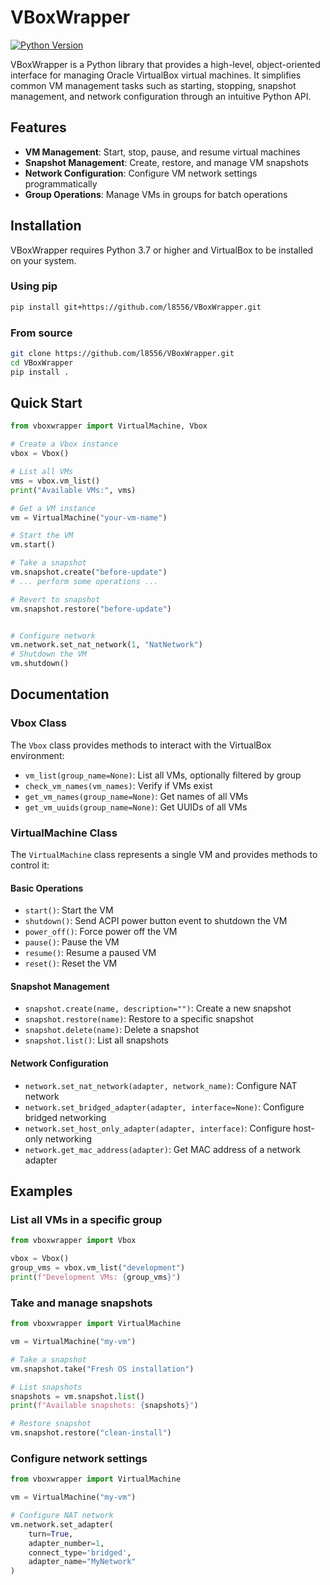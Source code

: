 # VBoxWrapper

[![Python Version](https://img.shields.io/badge/python-3.7%20%7C%203.8%20%7C%203.9%20%7C%203.10%20%7C%203.11-blue)](https://www.python.org/)

VBoxWrapper is a Python library that provides a high-level,
object-oriented interface for managing Oracle VirtualBox virtual machines.
It simplifies common VM management tasks such as starting, stopping,
snapshot management,
and network configuration through an intuitive Python API.

## Features

- **VM Management**: Start, stop, pause, and resume virtual machines
- **Snapshot Management**: Create, restore, and manage VM snapshots
- **Network Configuration**: Configure VM network settings programmatically
- **Group Operations**: Manage VMs in groups for batch operations


## Installation

VBoxWrapper requires Python 3.7 or higher and VirtualBox to be installed on your system.

### Using pip

```bash
pip install git+https://github.com/l8556/VBoxWrapper.git
```

### From source

```bash
git clone https://github.com/l8556/VBoxWrapper.git
cd VBoxWrapper
pip install .
```

## Quick Start

```python
from vboxwrapper import VirtualMachine, Vbox

# Create a Vbox instance
vbox = Vbox()

# List all VMs
vms = vbox.vm_list()
print("Available VMs:", vms)

# Get a VM instance
vm = VirtualMachine("your-vm-name")

# Start the VM
vm.start()

# Take a snapshot
vm.snapshot.create("before-update")
# ... perform some operations ...

# Revert to snapshot
vm.snapshot.restore("before-update")


# Configure network
vm.network.set_nat_network(1, "NatNetwork")
# Shutdown the VM
vm.shutdown()
```

## Documentation

### Vbox Class

The `Vbox` class provides methods to interact with the VirtualBox environment:

- `vm_list(group_name=None)`: List all VMs, optionally filtered by group
- `check_vm_names(vm_names)`: Verify if VMs exist
- `get_vm_names(group_name=None)`: Get names of all VMs
- `get_vm_uuids(group_name=None)`: Get UUIDs of all VMs

### VirtualMachine Class

The `VirtualMachine` class represents a single VM and provides methods to control it:

#### Basic Operations
- `start()`: Start the VM
- `shutdown()`: Send ACPI power button event to shutdown the VM
- `power_off()`: Force power off the VM
- `pause()`: Pause the VM
- `resume()`: Resume a paused VM
- `reset()`: Reset the VM

#### Snapshot Management
- `snapshot.create(name, description="")`: Create a new snapshot
- `snapshot.restore(name)`: Restore to a specific snapshot
- `snapshot.delete(name)`: Delete a snapshot
- `snapshot.list()`: List all snapshots

#### Network Configuration
- `network.set_nat_network(adapter, network_name)`: Configure NAT network
- `network.set_bridged_adapter(adapter, interface=None)`: Configure bridged networking
- `network.set_host_only_adapter(adapter, interface)`: Configure host-only networking
- `network.get_mac_address(adapter)`: Get MAC address of a network adapter

## Examples

### List all VMs in a specific group

```python
from vboxwrapper import Vbox

vbox = Vbox()
group_vms = vbox.vm_list("development")
print(f"Development VMs: {group_vms}")
```

### Take and manage snapshots

```python
from vboxwrapper import VirtualMachine

vm = VirtualMachine("my-vm")

# Take a snapshot
vm.snapshot.take("Fresh OS installation")

# List snapshots
snapshots = vm.snapshot.list()
print(f"Available snapshots: {snapshots}")

# Restore snapshot
vm.snapshot.restore("clean-install")
```

### Configure network settings

```python
from vboxwrapper import VirtualMachine

vm = VirtualMachine("my-vm")

# Configure NAT network
vm.network.set_adapter(
    turn=True,
    adapter_number=1,
    connect_type='bridged',
    adapter_name="MyNetwork"
)

```
